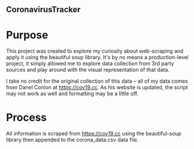 ## CoronavirusTracker

# Purpose
This project was created to explore my curiosity about web-scraping and apply it using the beautiful soup library. It's by no means a production-level project, it simply allowed me to explore data collection from 3rd party sources and play around with the visual representation of that data.

I take no credit for the original collection of this data – all of my data comes from Danel Conlon at https://cov19.cc. As his website is updated, the script may not work as well and formatting may be a little off.


# Process
All information is scraped from https://cov19.cc using the beautiful-soup library then appended to the corona_data.csv data file.
